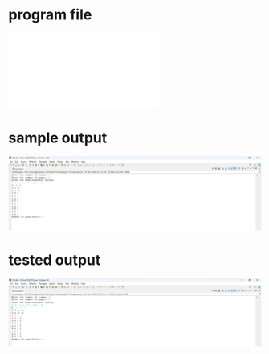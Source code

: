 # program file
![program file](FIFO_519.java)

# sample output
![sample output](FIFO_519.png)

# tested output
![tested output](FIFO_output_519.png)
